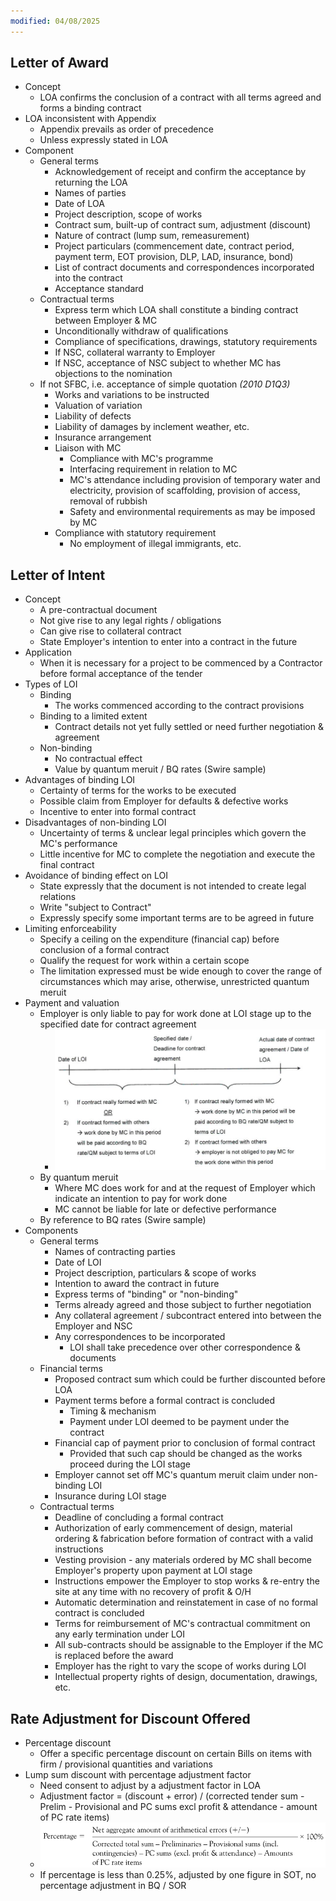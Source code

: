 ```yaml
---
modified: 04/08/2025
---
```

## Letter of Award

- Concept
	- LOA confirms the conclusion of a contract with all terms agreed and forms a binding contract
- LOA inconsistent with Appendix
	- Appendix prevails as order of precedence 
	- Unless expressly stated in LOA
- Component
	- General terms
		- Acknowledgement of receipt and confirm the acceptance by returning the LOA
		- Names of parties
		- Date of LOA
		- Project description, scope of works
		- Contract sum, built-up of contract sum, adjustment (discount)
		- Nature of contract (lump sum, remeasurement)
		- Project particulars (commencement date, contract period, payment term, EOT provision, DLP, LAD, insurance, bond)
		- List of contract documents and correspondences incorporated into the contract
		- Acceptance standard
	- Contractual terms
		- Express term which LOA shall constitute a binding contract between Employer & MC
		- Unconditionally withdraw of qualifications
		- Compliance of specifications, drawings, statutory requirements
		- If NSC, collateral warranty to Employer
		- If NSC, acceptance of NSC subject to whether MC has objections to the nomination
	- If not SFBC, i.e. acceptance of simple quotation *(2010 D1Q3)*
		- Works and variations to be instructed
		- Valuation of variation
		- Liability of defects
		- Liability of damages by inclement weather, etc.
		- Insurance arrangement
		- Liaison with MC
			- Compliance with MC's programme
			- Interfacing requirement in relation to MC
			- MC's attendance including provision of temporary water and electricity, provision of scaffolding, provision of access, removal of rubbish
			- Safety and environmental requirements as may be imposed by MC
		- Compliance with statutory requirement
			- No employment of illegal immigrants, etc.

## Letter of Intent

- Concept
	- A pre-contractual document
	- Not give rise to any legal rights / obligations
	- Can give rise to collateral contract
	- State Employer's intention to enter into a contract in the future
- Application
	- When it is necessary for a project to be commenced by a Contractor before formal acceptance of the tender
- Types of LOI
	- Binding
		- The works commenced according to the contract provisions
	- Binding to a limited extent
		- Contract details not yet fully settled or need further negotiation & agreement
	- Non-binding
		- No contractual effect
		- Value by quantum meruit / BQ rates (Swire sample)
- Advantages of binding LOI
	- Certainty of terms for the works to be executed
	- Possible claim from Employer for defaults & defective works
	- Incentive to enter into formal contract
- Disadvantages of non-binding LOI
	- Uncertainty of terms & unclear legal principles which govern the MC's performance
	- Little incentive for MC to complete the negotiation and execute the final contract
- Avoidance of binding effect on LOI
	- State expressly that the document is not intended to create legal relations
	- Write "subject to Contract"
	- Expressly specify some important terms are to be agreed in future
- Limiting enforceability
	- Specify a ceiling on the expenditure (financial cap) before conclusion of a formal contract
	- Qualify the request for work within a certain scope
	- The limitation expressed must be wide enough to cover the range of circumstances which may arise, otherwise, unrestricted quantum meruit
- Payment and valuation
	- Employer is only liable to pay for work done at LOI stage up to the specified date for contract agreement
		- ![Pasted image 20250621102501|500](https://raw.githubusercontent.com/zoe-gif/images/master/Pasted%20image%2020250621102501.png)
	- By quantum meruit
		- Where MC does work for and at the request of Employer which indicate an intention to pay for work done
		- MC cannot be liable for late or defective performance
	- By reference to BQ rates (Swire sample)
- Components
	- General terms
		- Names of contracting parties
		- Date of LOI
		- Project description, particulars & scope of works
		- Intention to award the contract in future
		- Express terms of "binding" or "non-binding"
		- Terms already agreed and those subject to further negotiation
		- Any collateral agreement / subcontract entered into between the Employer and NSC
		- Any correspondences to be incorporated
			- LOI shall take precedence over other correspondence & documents 
	- Financial terms
		- Proposed contract sum which could be further discounted before LOA
		- Payment terms before a formal contract is concluded
			- Timing & mechanism
			- Payment under LOI deemed to be payment under the contract
		- Financial cap of payment prior to conclusion of formal contract
			- Provided that such cap should be changed as the works proceed during the LOI stage
		- Employer cannot set off MC's quantum meruit claim under non-binding LOI
		- Insurance during LOI stage
	- Contractual terms
		- Deadline of concluding a formal contract
		- Authorization of early commencement of design, material ordering & fabrication before formation of contract with a valid instructions
		- Vesting provision - any materials ordered by MC shall become Employer's property upon payment at LOI stage
		- Instructions empower the Employer to stop works & re-entry the site at any time with no recovery of profit & O/H
		- Automatic determination and reinstatement in case of no formal contract is concluded
		- Terms for reimbursement of MC's contractual commitment on any early termination under LOI
		- All sub-contracts should be assignable to the Employer if the MC is replaced before the award
		- Employer has the right to vary the scope of works during LOI
		- Intellectual property rights of design, documentation, drawings, etc.

## Rate Adjustment for Discount Offered

- Percentage discount
    - Offer a specific percentage discount on certain Bills on items with firm / provisional quantities and variations
- Lump sum discount with percentage adjustment factor
    - Need consent to adjust by a adjustment factor in LOA
    - Adjustment factor = (discount + error) / (corrected tender sum - Prelim - Provisional and PC sums excl profit & attendance - amount of PC rate items)
    - ![Pasted image 20250528110612|500](https://raw.githubusercontent.com/zoe-gif/images/master/Pasted%20image%2020250528110612.png)
	- If percentage is less than 0.25%, adjusted by one figure in SOT, no percentage adjustment in BQ / SOR